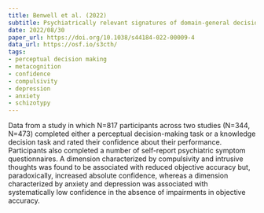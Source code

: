 ```yaml
---
title: Benwell et al. (2022)
subtitle: Psychiatrically relevant signatures of domain-general decision-making and metacognition in the general population
date: 2022/08/30
paper_url: https://doi.org/10.1038/s44184-022-00009-4
data_url: https://osf.io/s3cth/
tags:
- perceptual decision making
- metacognition
- confidence
- compulsivity
- depression
- anxiety
- schizotypy
---
```


Data from a study in which N=817 participants across two studies (N=344, N=473) completed either a perceptual decision-making task or a knowledge decision task and rated their confidence about their performance. Participants also completed a number of self-report psychiatric symptom questionnaires. A dimension characterized by compulsivity and intrusive thoughts was found to be associated with reduced objective accuracy but, paradoxically, increased absolute confidence, whereas a dimension characterized by anxiety and depression was associated with systematically low confidence in the absence of impairments in objective accuracy.
